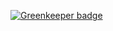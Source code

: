
[![Greenkeeper badge](https://badges.greenkeeper.io/santoshyadav198613/Express-API-Jun19.svg)](https://greenkeeper.io/)
